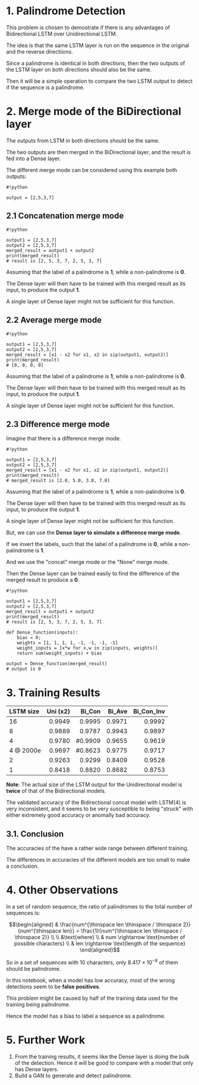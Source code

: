 # 1. Palindrome Detection

This problem is chosen to demostrate if there is any advantages of Bidirectional LSTM over Unidirectional LSTM.

The idea is that the same LSTM layer is run on the sequence in the original and the reverse directiions. 

Since a palindrome is identical in both directions, then the two outputs of the LSTM layer on both directions should also be the same.

Then it will be a simple operation to compare the two LSTM output to detect if the sequence is a palindrome.

# 2. Merge mode of the BiDirectional layer

The outputs from LSTM in both directions should be the same.

The two outputs are then merged in the BiDirectional layer, and the result is fed into a Dense layer.

The different merge mode can be considered using this example both outputs:

```
#!python

output = [2,5,3,7]
```

## 2.1 Concatenation merge mode

```
#!python

output1 = [2,5,3,7]
output2 = [2,5,3,7]
merged_result = output1 + output2
print(merged_result)
# result is [2, 5, 3, 7, 2, 5, 3, 7]
```

Assuming that the label of a palindrome is **1**, while a non-palindrome is **0**.

The Dense layer will then have to be trained with this merged result as its input, to produce the output **1**.

A single layer of Dense layer might not be sufficient for this function.

## 2.2 Average merge mode

```
#!python

output1 = [2,5,3,7]
output2 = [2,5,3,7]
merged_result = [x1 - x2 for x1, x2 in zip(output1, output2)]
print(merged_result)
# [0, 0, 0, 0]
```

Assuming that the label of a palindrome is **1**, while a non-palindrome is **0**.

The Dense layer will then have to be trained with this merged result as its input, to produce the output **1**.

A single layer of Dense layer might not be sufficient for this function.

## 2.3 Difference merge mode

Imagine that there is a difference merge mode.

```
#!python

output1 = [2,5,3,7]
output2 = [2,5,3,7]
merged_result = [x1 - x2 for x1, x2 in zip(output1, output2)]
print(merged_result)
# merged_result is [2.0, 5.0, 3.0, 7.0]
```

Assuming that the label of a palindrome is **1**, while a non-palindrome is **0**.

The Dense layer will then have to be trained with this merged result as its input, to produce the output **1**.

A single layer of Dense layer might not be sufficient for this function.

But, we can use the **Dense layer to simulate a difference merge mode**.

If we invert the labels, such that the label of a palindrome is **0**, while a non-palindrome is **1**.

And we use the "concat" merge mode or the "None" merge mode.

Then the Dense layer can be trained easily to find the difference of the merged result to produce a **0**.

```
#!python

output1 = [2,5,3,7]
output2 = [2,5,3,7]
merged_result = output1 + output2
print(merged_result)
# result is [2, 5, 3, 7, 2, 5, 3, 7]

def Dense_function(inputs):
    bias = 0;
    weights = [1, 1, 1, 1, -1, -1, -1, -1]
    weight_inputs = [x*w for x,w in zip(inputs, weights)]
    return sum(weight_inputs) + bias

output = Dense_function(merged_result)
# output is 0
```

# 3. Training Results

|LSTM size|Uni (x2)| Bi_Con| Bi_Ave| Bi_Con_Inv|
|:--------|-------:|------:|------:|----------:|
|16       |  0.9949| 0.9995| 0.9971|     0.9992|
|8        |  0.9889| 0.9787| 0.9943|     0.9897|
|4        |  0.9780|#0.9909| 0.9655|     0.9619|
|4 @ 2000e|  0.9697|#0.8623| 0.9775|     0.9717|
|2        |  0.9263| 0.9299| 0.8409|     0.9528|
|1        |  0.8418| 0.8820| 0.8682|     0.8753|

**Note**: The actual size of the LSTM output for the Unidirectional model is **twice** of that of the Bidirectional models.

The validated accuracy of the Bidirectional concat model with LSTM(4) is very inconsistent, and it seems to be very susceptible to being "struck" with either extremely good accuracy or anomally bad accuracy.

## 3.1. Conclusion

The accuracies of the have a rather wide range between different training.

The differences in accuracies of the different models are too small to make a conclusion.

# 4. Other Observations

In a set of random sequence, the ratio of palindromes to the total number of sequences is:

$$\begin{aligned}
& \frac{num^{\thinspace len \thinspace / \thinspace 2}}{num^{\thinspace len}}
= \frac{1}{num^{\thinspace len \thinspace / \thinspace 2}}
\\
\\ &\text{where}
\\ & num \rightarrow \text{number of possible characters}
\\ & len \rightarrow \text{length of the sequence}
\end{aligned}$$

So in a set of sequences with $10$ characters, only $8.417 \times 10^{-8}$ of them should be palindrome.

In this notebook, when a model has low accuracy, most of the wrong detections seem to be **false positives**.

This problem might be caused by half of the training data used for the training being palindrome.

Hence the model has a bias to label a sequence as a palindrome.


# 5. Further Work

1. From the training results, it seems like the Dense layer is doing the bulk of the detection. Hence it will be good to compare with a model that only has Dense layers.
2. Build a GAN to generate and detect palindrome.